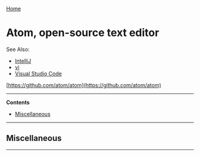 [Home](Readme.md)
# Atom, open-source text editor

See Also:

- [IntelliJ](IntelliJ.md)
- [vi](Vim.md)
- [Visual Studio Code](VisualStudioCode.md)

[https://github.com/atom/atom](https://github.com/atom/atom)

---

**Contents**

- [Miscellaneous](Atom.md#miscellaneous)

---

## Miscellaneous

---
